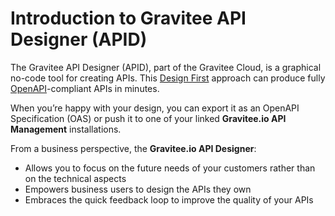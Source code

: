 # Introduction to Gravitee API Designer (APID)

The Gravitee API Designer (APID), part of the Gravitee Cloud, is a graphical no-code tool for creating APIs. This [Design First](https://www.gravitee.io/blog/why-design-first-when-building-apis) approach can produce fully [OpenAPI](https://swagger.io/specification/)-compliant APIs in minutes.

When you’re happy with your design, you can export it as an OpenAPI Specification (OAS) or push it to one of your linked **Gravitee.io API Management** installations.

From a business perspective, the **Gravitee.io API Designer**:

* Allows you to focus on the future needs of your customers rather than on the technical aspects
* Empowers business users to design the APIs they own
* Embraces the quick feedback loop to improve the quality of your APIs
